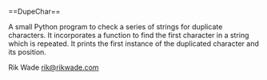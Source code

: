 ==DupeChar==

A small Python program to check a series of strings for duplicate characters.
It incorporates a function to find the first character in a string which is
repeated. It prints the first instance of the duplicated character and its position.

Rik Wade
rik@rikwade.com
